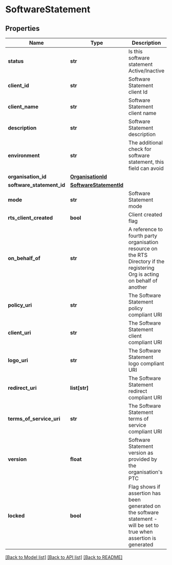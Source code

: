 # SoftwareStatement

## Properties
Name | Type | Description | Notes
------------ | ------------- | ------------- | -------------
**status** | **str** | Is this software statement Active/Inactive | [optional] [default to 'Active']
**client_id** | **str** | Software Statement client Id | [optional] 
**client_name** | **str** | Software Statement client name | [optional] 
**description** | **str** | Software Statement description | [optional] 
**environment** | **str** | The additional check for software statement, this field can avoid | [optional] 
**organisation_id** | [**OrganisationId**](OrganisationId.md) |  | [optional] 
**software_statement_id** | [**SoftwareStatementId**](SoftwareStatementId.md) |  | [optional] 
**mode** | **str** | Software Statement mode | [optional] [default to 'Live']
**rts_client_created** | **bool** | Client created flag | [optional] 
**on_behalf_of** | **str** | A reference to fourth party organisation resource on the RTS Directory if the registering Org is acting on behalf of another | [optional] 
**policy_uri** | **str** | The Software Statement policy compliant URI | [optional] 
**client_uri** | **str** | The Software Statement client compliant URI | [optional] 
**logo_uri** | **str** | The Software Statement logo compliant URI | [optional] 
**redirect_uri** | **list[str]** | The Software Statement redirect compliant URI | [optional] 
**terms_of_service_uri** | **str** | The Software Statement terms of service compliant URI | [optional] 
**version** | **float** | Software Statement version as provided by the organisation&#x27;s PTC | [optional] 
**locked** | **bool** | Flag shows if assertion has been generated on the software statement - will be set to true when assertion is generated | [optional] 

[[Back to Model list]](../README.md#documentation-for-models) [[Back to API list]](../README.md#documentation-for-api-endpoints) [[Back to README]](../README.md)

